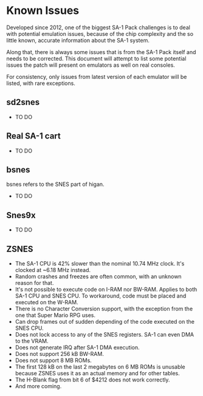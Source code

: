 # Known Issues

Developed since 2012, one of the biggest SA-1 Pack challenges is to deal with potential emulation issues, because of the chip complexity and the so little known, accurate information about the SA-1 system.

Along that, there is always some issues that is from the SA-1 Pack itself and needs to be corrected. This document will attempt to list some potential issues the patch will present on emulators as well on real consoles.

For consistency, only issues from latest version of each emulator will be listed, with rare exceptions.

## sd2snes
* TO DO

## Real SA-1 cart
* TO DO

## bsnes
bsnes refers to the SNES part of higan.
* TO DO

## Snes9x
* TO DO

## ZSNES
* The SA-1 CPU is 42% slower than the nominal 10.74 MHz clock. It's clocked at ~6.18 MHz instead.
* Random crashes and freezes are often common, with an unknown reason for that.
* It's not possible to execute code on I-RAM nor BW-RAM. Applies to both SA-1 CPU and SNES CPU. To workaround, code must be placed and executed on the W-RAM.
* There is no Character Conversion support, with the exception from the one that Super Mario RPG uses.
* Can drop frames out of sudden depending of the code executed on the SNES CPU.
* Does not lock access to any of the SNES registers. SA-1 can even DMA to the VRAM.
* Does not generate IRQ after SA-1 DMA execution.
* Does not support 256 kB BW-RAM.
* Does not support 8 MB ROMs.
* The first 128 kB on the last 2 megabytes on 6 MB ROMs is unusable because ZSNES uses it as an actual memory and for other tables.
* The H-Blank flag from bit 6 of $4212 does not work correctly.
* And more coming.